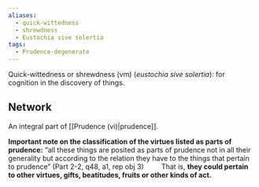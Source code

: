 ```yaml
---
aliases:
  - quick-wittedness
  - shrewdness
  - Eustochia sive solertia
tags:
  - Prudence-degenerate
---
```

Quick-wittedness or shrewdness (vm) (*eustochia sive solertia*): for cognition in the discovery of things.

## Network
An integral part of [[Prudence (vi)|prudence]].

**Important note on the classification of the virtues listed as parts of prudence:** “all these things are posited as parts of prudence not in all their generality but according to the relation they have to the things that pertain to prudence” (Part 2-2, q48, a1, rep obj 3)
$\qquad$That is, **they could pertain to other virtues, gifts, beatitudes, fruits or other kinds of act.**